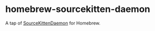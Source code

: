 # homebrew-sourcekitten-daemon

A tap of [SourceKittenDaemon][github-terhechte/SourceKittenDaemon] for Homebrew.


[github-terhechte/SourceKittenDaemon]: https://github.com/terhechte/SourceKittenDaemon

